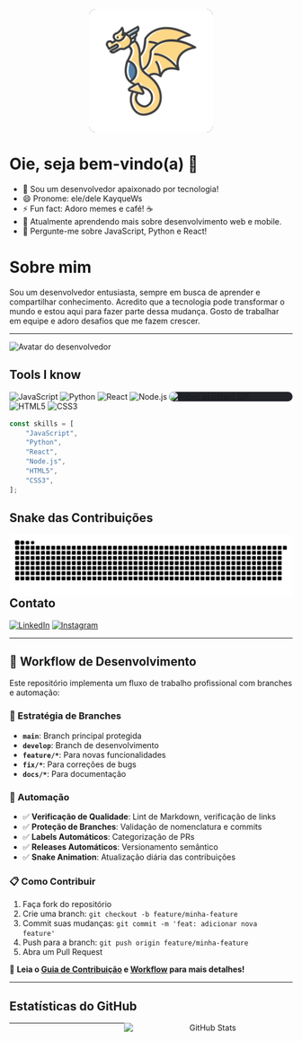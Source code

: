 <p align="center">
  <img src="Img/avatar.svg" width="220" alt="Desenvolvedor no escuro" align="center" style="background:#22242a; border-radius:12px;"/>
</p>

# Oie, seja bem-vindo(a) 👋

- 🔭 Sou um desenvolvedor apaixonado por tecnologia!
- 😄 Pronome: ele/dele KayqueWs
- ⚡ Fun fact: Adoro memes e café! ☕
- 🌱 Atualmente aprendendo mais sobre desenvolvimento web e mobile.
- 💬 Pergunte-me sobre JavaScript, Python e React!

# Sobre mim

Sou um desenvolvedor entusiasta, sempre em busca de aprender e compartilhar conhecimento.
Acredito que a tecnologia pode transformar o mundo e estou aqui para fazer parte dessa mudança. Gosto de trabalhar em
equipe e adoro desafios que me fazem crescer.

---

<p>
    <img src="Img/avatar%20(1).svg" alt="Avatar do desenvolvedor">
</p>

## Tools I know

<p align="left">
  <img src="Img/ai-robot-assistant.gif" width="220" alt="Robot assistant GIF" align="right"
       style="background:#22242a; border-radius:12px;"/>
</p>

<p>
  <img src="https://img.shields.io/badge/-JavaScript-333?style=flat&logo=javascript" alt="JavaScript" />
  <img src="https://img.shields.io/badge/-Python-333?style=flat&logo=python" alt="Python" />
  <img src="https://img.shields.io/badge/-React-333?style=flat&logo=react" alt="React" />
  <img src="https://img.shields.io/badge/-Node.js-333?style=flat&logo=node.js" alt="Node.js" />
  <img src="https://img.shields.io/badge/-HTML5-333?style=flat&logo=html5" alt="HTML5" />
  <img src="https://img.shields.io/badge/-CSS3-333?style=flat&logo=css3" alt="CSS3" />

```js
const skills = [
    "JavaScript",
    "Python",
    "React",
    "Node.js",
    "HTML5",
    "CSS3",
];
```

## Snake das Contribuições

<p align="center" style="background:#22242a; border-radius:12px;" >
  <img src="./output/github-contribution-grid-snake.svg" alt="snake gif" width="800" align="right"/>
</p>

---

## Contato

[![LinkedIn](https://img.shields.io/badge/-LinkedIn-181717?style=flat&logo=linkedin)](https://www.linkedin.com/in/kayque-wallace-da-silva-534806261/)
[![Instagram](https://img.shields.io/badge/-Instagram-181717?style=flat&logo=instagram)](https://www.instagram.com/_kayquexf/)

---

## 🚀 Workflow de Desenvolvimento

Este repositório implementa um fluxo de trabalho profissional com branches e automação:

### 🌿 Estratégia de Branches

- **`main`**: Branch principal protegida
- **`develop`**: Branch de desenvolvimento
- **`feature/*`**: Para novas funcionalidades
- **`fix/*`**: Para correções de bugs
- **`docs/*`**: Para documentação

### 🤖 Automação

- ✅ **Verificação de Qualidade**: Lint de Markdown, verificação de links
- ✅ **Proteção de Branches**: Validação de nomenclatura e commits
- ✅ **Labels Automáticos**: Categorização de PRs
- ✅ **Releases Automáticos**: Versionamento semântico
- ✅ **Snake Animation**: Atualização diária das contribuições

### 📋 Como Contribuir

1. Faça fork do repositório
2. Crie uma branch: `git checkout -b feature/minha-feature`
3. Commit suas mudanças: `git commit -m 'feat: adicionar nova feature'`
4. Push para a branch: `git push origin feature/minha-feature`
5. Abra um Pull Request

📖 **Leia o [Guia de Contribuição](CONTRIBUTING.md) e [Workflow](WORKFLOW.md) para mais detalhes!**

---

## Estatísticas do GitHub

<p align="center">
  <img src="https://github-readme-stats.vercel.app/api?username=Kayquews&show_icons=true&theme=radical"
       width="300" align="right" alt="GitHub Stats"/>
</p>

---
